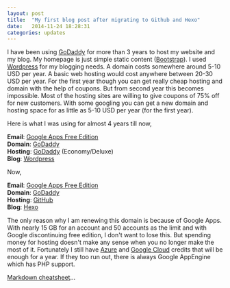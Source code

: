 ```yaml
---
layout: post
title:  "My first blog post after migrating to Github and Hexo"
date:   2014-11-24 18:28:31
categories: updates
---
```


I have been using [GoDaddy][2] for more than 3 years to host my website and my blog. My homepage is just simple static content ([Bootstrap][1]). I used [Wordpress][6] for my blogging needs. A domain costs somewhere around 5-10 USD per year. A basic web hosting would cost anywhere between 20-30 USD per year. For the first year though you can get really cheap hosting and domain with the help of coupons. But from second year this becomes impossible. Most of the hosting sites are willing to give coupons of 75% off for new customers. With some googling you can get a new domain and hosting space for as little as 5-10 USD per year (for the first year).
       
Here is what I was using for almost 4 years till now,
  
**Email**: [Google Apps Free Edition][5]  
**Domain**: [GoDaddy][2]  
**Hosting**: [GoDaddy][2] (Economy/Deluxe)  
**Blog**: [Wordpress][6]  
    
Now,  
    
**Email**: [Google Apps Free Edition][5]  
**Domain**: [GoDaddy][2]  
**Hosting**: [GitHub][3]  
**Blog**: [Hexo][4]  

The only reason why I am renewing this domain is because of Google Apps. With nearly 15 GB for an account and 50 accounts as the limit and with Google discontinuing free edition, I don't want to lose this. But spending money for hosting doesn't make any sense when you no longer make the most of it. Fortunately I still have [Azure][7] and [Google Cloud][8] credits that will be enough for a year. If they too run out, there is always Google AppEngine which has PHP support. 

[Markdown cheatsheet][9]...

[1]: http://getbootstrap.com/
[2]: http://godaddy.com/
[3]: http://github.com/pages
[4]: http://hexo.io/
[5]: https://support.google.com/a/answer/2855120?hl=en
[6]: https://wordpress.org/
[7]: http://azure.microsoft.com/en-us/pricing/member-offers/msdn-benefits/
[8]: https://cloud.google.com/free-trial/
[9]: http://support.mashery.com/docs/read/customizing_your_portal/Markdown_Cheat_Sheet
